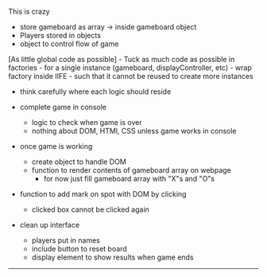 This is crazy

- store gameboard as array -> inside gameboard object
- Players stored in objects
- object to control flow of game

[As little global code as possible]
    - Tuck as much code as possible in factories
    - for a single instance (gameboard, displayController, etc)
        - wrap factory inside IIFE
        - such that it cannot be reused to create more instances

- think carefully where each logic should reside

- complete game in console
    - logic to check when game is over
    - nothing about DOM, HTMl, CSS unless game works in console

- once game is working
    - create object to handle DOM
    - function to render contents of gameboard array on webpage
        - for now just fill gameboard array with "X"s and "O"s 

- function to add mark on spot with DOM by clicking
    - clicked box cannot be clicked again

- clean up interface
    - players put in names
    - include button to reset board
    - display element to show results when game ends

------------------------------------------------------------------
